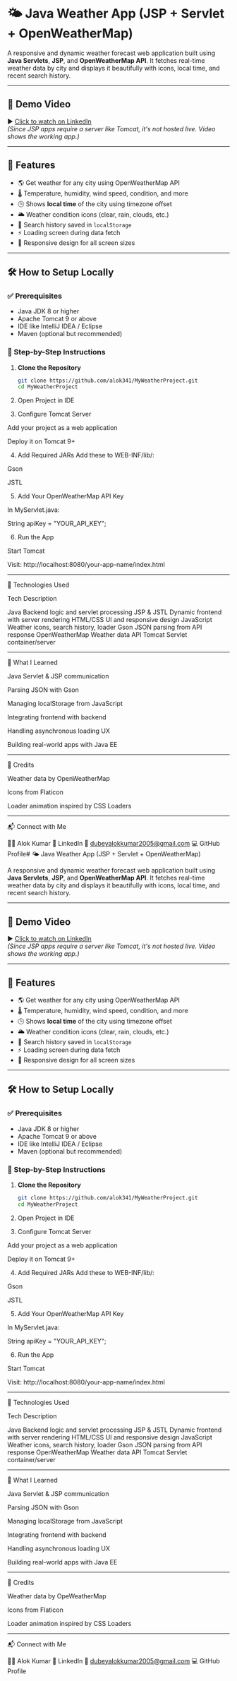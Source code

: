 # 🌤️ Java Weather App (JSP + Servlet + OpenWeatherMap)

A responsive and dynamic weather forecast web application built using **Java Servlets**, **JSP**, and **OpenWeatherMap API**. It fetches real-time weather data by city and displays it beautifully with icons, local time, and recent search history.

---

## 📸 Demo Video

▶️ [Click to watch on LinkedIn](https://www.linkedin.com/in/alokkumar-ajaykumar-dubey-2b68282b9)  
*(Since JSP apps require a server like Tomcat, it's not hosted live. Video shows the working app.)*

---

## 🧪 Features

- 🌎 Get weather for any city using OpenWeatherMap API  
- 🌡️ Temperature, humidity, wind speed, condition, and more  
- 🕒 Shows **local time** of the city using timezone offset  
- 🌥️ Weather condition icons (clear, rain, clouds, etc.)  
- 🧠 Search history saved in `localStorage`  
- ⚡ Loading screen during data fetch  
- 📱 Responsive design for all screen sizes  

---

## 🛠 How to Setup Locally

### ✅ Prerequisites
- Java JDK 8 or higher
- Apache Tomcat 9 or above
- IDE like IntelliJ IDEA / Eclipse
- Maven (optional but recommended)

### 🔧 Step-by-Step Instructions

1. **Clone the Repository**
   ```bash
   git clone https://github.com/alok341/MyWeatherProject.git
   cd MyWeatherProject

2. Open Project in IDE


3. Configure Tomcat Server

Add your project as a web application

Deploy it on Tomcat 9+



4. Add Required JARs Add these to WEB-INF/lib/:

Gson

JSTL



5. Add Your OpenWeatherMap API Key

In MyServlet.java:

String apiKey = "YOUR_API_KEY";



6. Run the App

Start Tomcat

Visit: http://localhost:8080/your-app-name/index.html





---

🧰 Technologies Used

Tech	Description

Java	Backend logic and servlet processing
JSP & JSTL	Dynamic frontend with server rendering
HTML/CSS	UI and responsive design
JavaScript	Weather icons, search history, loader
Gson	JSON parsing from API response
OpenWeatherMap	Weather data API
Tomcat	Servlet container/server



---

🧠 What I Learned

Java Servlet & JSP communication

Parsing JSON with Gson

Managing localStorage from JavaScript

Integrating frontend with backend

Handling asynchronous loading UX

Building real-world apps with Java EE



---

🤝 Credits

Weather data by OpenWeatherMap

Icons from Flaticon

Loader animation inspired by CSS Loaders



---

📬 Connect with Me

👨‍💻 Alok Kumar
🔗 LinkedIn
📧 dubeyalokkumar2005@gmail.com
💻 GitHub Profile# 🌤️ Java Weather App (JSP + Servlet + OpenWeatherMap)

A responsive and dynamic weather forecast web application built using **Java Servlets**, **JSP**, and **OpenWeatherMap API**. It fetches real-time weather data by city and displays it beautifully with icons, local time, and recent search history.

---

## 📸 Demo Video

▶️ [Click to watch on LinkedIn](https://www.linkedin.com/in/alokkumar-ajaykumar-dubey-2b68282b9)  
*(Since JSP apps require a server like Tomcat, it's not hosted live. Video shows the working app.)*

---

## 🧪 Features

- 🌎 Get weather for any city using OpenWeatherMap API  
- 🌡️ Temperature, humidity, wind speed, condition, and more  
- 🕒 Shows **local time** of the city using timezone offset  
- 🌥️ Weather condition icons (clear, rain, clouds, etc.)  
- 🧠 Search history saved in `localStorage`  
- ⚡ Loading screen during data fetch  
- 📱 Responsive design for all screen sizes  

---

## 🛠 How to Setup Locally

### ✅ Prerequisites
- Java JDK 8 or higher
- Apache Tomcat 9 or above
- IDE like IntelliJ IDEA / Eclipse
- Maven (optional but recommended)

### 🔧 Step-by-Step Instructions

1. **Clone the Repository**
   ```bash
   git clone https://github.com/alok341/MyWeatherProject.git
   cd MyWeatherProject

2. Open Project in IDE


3. Configure Tomcat Server

Add your project as a web application

Deploy it on Tomcat 9+



4. Add Required JARs Add these to WEB-INF/lib/:

Gson

JSTL



5. Add Your OpenWeatherMap API Key

In MyServlet.java:

String apiKey = "YOUR_API_KEY";



6. Run the App

Start Tomcat

Visit: http://localhost:8080/your-app-name/index.html





---

🧰 Technologies Used

Tech	Description

Java	Backend logic and servlet processing
JSP & JSTL	Dynamic frontend with server rendering
HTML/CSS	UI and responsive design
JavaScript	Weather icons, search history, loader
Gson	JSON parsing from API response
OpenWeatherMap	Weather data API
Tomcat	Servlet container/server



---

🧠 What I Learned

Java Servlet & JSP communication

Parsing JSON with Gson

Managing localStorage from JavaScript

Integrating frontend with backend

Handling asynchronous loading UX

Building real-world apps with Java EE



---

🤝 Credits

Weather data by OpeWeatherMap

Icons from Flaticon

Loader animation inspired by CSS Loaders



---

📬 Connect with Me

👨‍💻 Alok Kumar
🔗 LinkedIn
📧 dubeyalokkumar2005@gmail.com
💻 GitHub Profile
